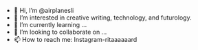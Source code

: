 - 👋 Hi, I’m @airplanesli
- 👀 I’m interested in creative writing, technology, and futurology.
- 🌱 I’m currently learning ...
- 💞️ I’m looking to collaborate on ...
- 📫 How to reach me: Instagram-ritaaaaaard

<!---
airplanesli/airplanesli is a ✨ special ✨ repository because its `README.md` (this file) appears on your GitHub profile.
You can click the Preview link to take a look at your changes.
--->
